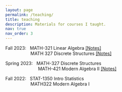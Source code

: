 ```yaml
---
layout: page
permalink: /teaching/
title: teaching
description: Materials for courses I taught. 
nav: true
nav_order: 3
---
```


Fall 2023: &nbsp; MATH-321 Linear Algebra <a href="../assets/pdf/ma1.pdf">[Notes]</a> <br />
&nbsp; &nbsp; &nbsp; &nbsp; &nbsp; &nbsp; &nbsp; &nbsp; &nbsp; &nbsp; MATH 327 Discrete Structures <a href="../assets/pdf/ds.pdf">[Notes]</a> <br />


Spring 2023: &nbsp; MATH-327 Discrete Structures <br /> 
&nbsp; &nbsp; &nbsp; &nbsp; &nbsp; &nbsp; &nbsp; &nbsp; &nbsp; &nbsp; &nbsp; &nbsp; &nbsp; MATH-421 Modern Algebra II <a href="../assets/pdf/ma2.pdf">[Notes]</a><br />

Fall 2022: &nbsp;  STAT-1350 Intro Statistics <br />
&nbsp; &nbsp; &nbsp; &nbsp; &nbsp; &nbsp; &nbsp; &nbsp; &nbsp; &nbsp; MATH322 Modern Algebra I
